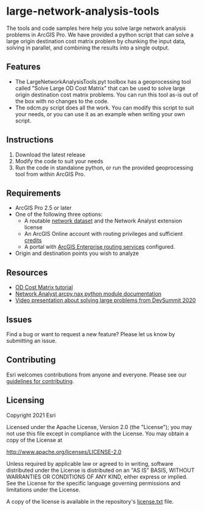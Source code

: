 
# large-network-analysis-tools

The tools and code samples here help you solve large network analysis problems in ArcGIS Pro. We have provided a python script that can solve a large origin destination cost matrix problem by chunking the input data, solving in parallel, and combining the results into a single output.

## Features
* The LargeNetworkAnalysisTools.pyt toolbox has a geoprocessing tool called "Solve Large OD Cost Matrix" that can be used to solve large origin destination cost matrix problems. You can run this tool as-is out of the box with no changes to the code.
* The odcm.py script does all the work. You can modify this script to suit your needs, or you can use it as an example when writing your own script.

## Instructions

1. Download the latest release
2. Modify the code to suit your needs
3. Run the code in standalone python, or run the provided geoprocessing tool from within ArcGIS Pro.

## Requirements

* ArcGIS Pro 2.5 or later
* One of the following three options:
  * A routable [network dataset](https://pro.arcgis.com/en/pro-app/help/analysis/networks/what-is-network-dataset-.htm) and the Network Analyst extension license
  * An ArcGIS Online account with routing privileges and sufficient [credits](https://pro.arcgis.com/en/pro-app/tool-reference/appendices/geoprocessing-tools-that-use-credits.htm#ESRI_SECTION1_3EF40A7C01C042D8A76DB9518B793E9E)
  * A portal with [ArcGIS Enterprise routing services](https://pro.arcgis.com/en/pro-app/help/analysis/networks/using-arcgis-enterprise-routing-services.htm) configured.
* Origin and destination points you wish to analyze

## Resources

* [OD Cost Matrix tutorial](https://pro.arcgis.com/en/pro-app/help/analysis/networks/od-cost-matrix-tutorial.htm)
* [Network Analyst arcpy.nax python module documentation](https://pro.arcgis.com/en/pro-app/arcpy/network-analyst/what-is-the-network-analyst-module.htm)
* [Video presentation about solving large problems from DevSummit 2020](https://youtu.be/9PI7HIm1y8U)

## Issues

Find a bug or want to request a new feature?  Please let us know by submitting an issue.

## Contributing

Esri welcomes contributions from anyone and everyone. Please see our [guidelines for contributing](https://github.com/esri/contributing).

## Licensing
Copyright 2021 Esri

Licensed under the Apache License, Version 2.0 (the "License");
you may not use this file except in compliance with the License.
You may obtain a copy of the License at

   http://www.apache.org/licenses/LICENSE-2.0

Unless required by applicable law or agreed to in writing, software
distributed under the License is distributed on an "AS IS" BASIS,
WITHOUT WARRANTIES OR CONDITIONS OF ANY KIND, either express or implied.
See the License for the specific language governing permissions and
limitations under the License.

A copy of the license is available in the repository's [license.txt](license.txt) file.
